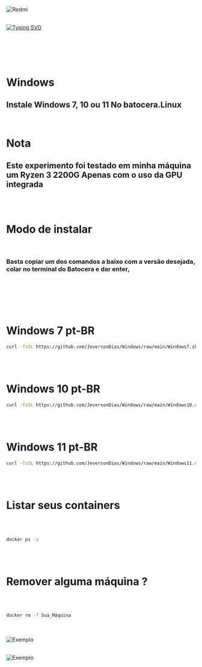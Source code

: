 <img src="https://drive.google.com/uc?id=1D43zTZilQpU0WT662ej4dkJIDszcLGOd" alt="Redmi" />
<br>
<br> 

[![Typing SVG](https://readme-typing-svg.herokuapp.com?font=Fira+Code&weight=300&size=50&duration=4000&pause=1000&color=7dff33&center=true&vCenter=true&random=false&width=1000&lines=Hello%2C+my+name+is+Jeverson+Dias;I'm+38+years+old;I'm+a+Software+Developer;I'm+from+Brazil;welcome%3A)](https://git.io/typing-svg)

<br>
<br>
<br><br>




# Windows
<h2>Instale Windows 7, 10 ou 11 No batocera.Linux</h2>
<br>


# Nota
<h2>Este experimento foi testado em minha máquina um Ryzen 3 2200G Apenas com o uso da GPU integrada</h2>
<br><br>


# Modo de instalar
<br>
<h3>Basta copiar um dos comandos a baixo com a versão desejada, colar no terminal do Batocera e dar enter,</h3>
<br><br>

<br><br>
# Windows 7 pt-BR

```bash
curl -fsSL https://github.com/JeversonDias/Windows/raw/main/Windows7.sh | bash
```
<br><br>

# Windows 10 pt-BR

```bash
curl -fsSL https://github.com/JeversonDias/Windows/raw/main/Windows10.sh | bash
```
<br><br>

# Windows 11 pt-BR

```bash
curl -fsSL https://github.com/JeversonDias/Windows/raw/main/Windows11.sh | bash
```
<br><br>
# Listar seus containers
<br><br>
```bash
docker ps -a
```
<br><br>
# Remover alguma máquina ?

<br><br>
```bash
docker rm -f Sua_Máquina
```
<br><br>
<img src="https://drive.google.com/uc?id=1gMLGByp4-ofrglFx3KYcvFaXT6jQAinl" alt="Exemplo">
<br><br>

<img src="https://drive.google.com/uc?id=1uL6lBoWp3ZzUow0QLIng1be07LUkzgJ6" alt="Exemplo">
